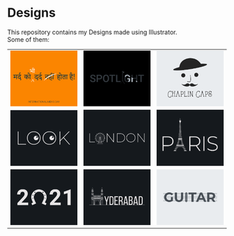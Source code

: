 # Designs
This repository contains my Designs made using Illustrator.<br>
Some of them:<br>
<table>
<tr><td><img src="./2020-11/png/19.11.2020.png"></td><td><img src="./2020-11/png/21.11.2020.png"></td><td><img src="./2020-11/png/18.11.2020.png"></td></tr>
<tr><td><img src="./2021-01/png/16.01.2021.png"></td><td><img src="./2020-12/png/16.12.2020.png"></td><td><img src="./2020-12/png/18.12.2020.png"></td></tr>
<tr><td><img src="./2021-01/png/01.01.2021.png"></td><td><img src="./2020-12/png/20.12.2020.png"></td><td><img src="./2020-12/png/02.12.2020.png"></td></tr>
</table>
